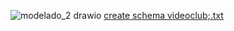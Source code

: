 ![modelado_2 drawio](https://github.com/Carol21d/modelado/assets/117730103/e23035ed-b27c-4714-96f0-295a22d0b9d5)
[create schema videoclub;.txt](https://github.com/Carol21d/modelado/files/14324774/create.schema.videoclub.txt)

